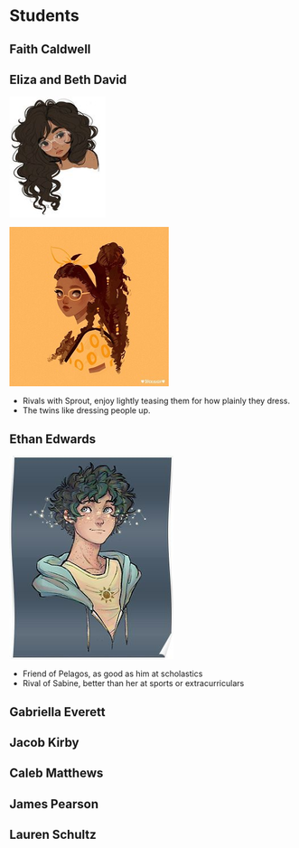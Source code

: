<!-- TITLE: High School -->
<!-- SUBTITLE: A quick summary of High School -->

# Students
## Faith Caldwell
## Eliza and Beth David
![Eliza Davis](/uploads/silverline-high-school/eliza-davis.jpg "Eliza Davis")

![Beth Davis](/uploads/silverline-high-school/beth-davis.jpg "Beth Davis")

* Rivals with Sprout, enjoy lightly teasing them for how plainly they dress.
* The twins like dressing people up.
## Ethan Edwards
![Ethan Edwards](/uploads/silverline-high-school/ethan-edwards.jpg "Ethan Edwards")

* Friend of Pelagos, as good as him at scholastics
* Rival of Sabine, better than her at sports or extracurriculars
## Gabriella Everett
## Jacob Kirby
## Caleb Matthews
## James Pearson
## Lauren Schultz